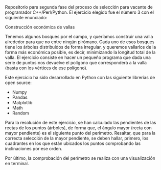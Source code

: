 
Repositorio para segunda fase del proceso de selección para vacante de programador C++/Perl/Python.
El ejercicio elegido fue el número 3 con el siguiente enunciado:

Construcción económica de vallas

Tenemos algunos bosques por el campo, y queríamos construir una valla alrededor para que no entre ningún pirómano. Cada uno de esos bosques tiene los árboles distribuidos de forma irregular, y queremos vallarlos de la forma más económica posible, es decir, minimizando la longitud total de la valla. El ejercicio consiste en hacer un pequeño programa que dada una serie de puntos nos devuelve el polígono que corresponderá a la valla (basta con los vértices de ese polígono).

Este ejercicio ha sido desarrollado en Python con las siguiente librerías de open source:
 - Numpy
 - Pandas
 - Matplotlib
 - Math
 - Random
 
Para la resolución de este ejercicio, se han calculado las pendientes de las rectas de los puntos (árboles), de forma que, el ángulo mayor (recta con mayor pendiente) es el siguiente punto del perímetro. Resaltar, que para la correcta selección de la mayor pendiente, se deben hallar, primero, los cuadrantes en los que están ubicados los puntos comprobando las inclinaciones por ese orden.

Por último, la comprobación del perímetro se realiza con una visualización en terminal.
